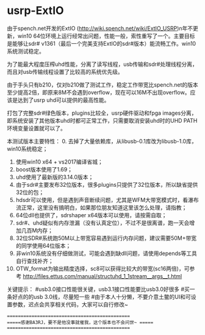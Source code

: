 # usrp-ExtIO
由于spench.net开发的ExtIO (http://wiki.spench.net/wiki/ExtIO_USRP)n年不更新，win10 64位环境上运行经常出问题，性能一般，索性重写了一个。主要目标是能够让sdr# v1361（最后一个完美支持ExtIO的sdr#版本）能流畅工作。win10系统测试稳定。

为了能最大程度压榨uhd性能，分离了读写线程，usb传输和sdr#处理线程分离，而且对usb传输线程设置了比较高的系统优先级。

由于手头只有b210，仅对b210做了测试工作，稳定工作带宽比spench.net的版本至少提高2倍，即原来8M不会遇到overflow，现在可以16M不出现overflow。应该是达到了usrp uhd可以提供的最高性能。

打包了完整sdr#绿色版本，plugins比较全，usrp硬件驱动和fpga images分离，即系统安装了其他版本uhd时都可正常工作，只需要取消安装uhd时的UHD PATH环境变量设置就可以了。


本测试版本主要特性：
  0. 去掉了大量依赖库，从libusb-0.1库改为libusb-1.0库，win10系统稳定；
  1. 使用win10 x64 + vs2017编译省城；
  2. boost版本使用了1.69；
  3. uhd使用了最新版的3.14.0版本；
  4. 由于sdr#主要发布32位版本，很多plugins只提供了32位版本，所以缺省提供32位的包；
  5. hdsdr可以使用，但是遇到声音断续问题，尤其是WFM大带宽模式时，看瀑布流正常，这里没有搞明白，如果那位朋友知道这里该怎么处理，请指教；
  6. 64位dll也提供了，sdrshaper x64版本可以使用，请按需自取；
  7. sdr#、uhd疑似有内存泄漏（没有认真定位），不过不是很离谱，跑一天会增加几百M内存；
  8. 32位SDR#系统跑50M以上带宽容易遇到运行内存问题，建议需要50M+带宽的同学使用64位版本；
  9. 非win10系统没有仔细做测试，可能会遇到缺dll问题，请使用depends等工具自行查找补齐；
10. OTW_format为输出精度选择，sc8可以获得比较大的带宽(sc16两倍)，可参考
       http://files.ettus.com/manual/structuhd_1_1stream__args__t.html



关键提示：
 #usb3.0接口性能很关键，usb3.1接口性能要比usb3.0好很多
 #买一条好点的的usb 3.0线，尽量短一些
 #由于本人十分懒，不要介意土鳖的UI和可设置参数，迟点会共享相关代码，大家可以自行修改~

    =============================================
    =====感谢BA3RJ，要不是他没事就催我，这个版本也不会问世~ =====
    =============================================
